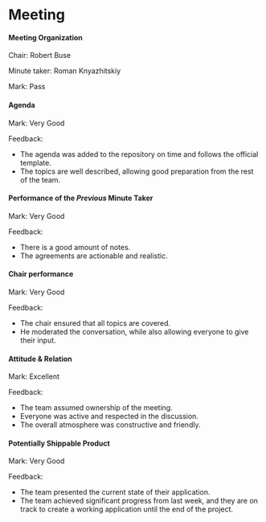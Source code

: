 # Meeting

#### Meeting Organization

Chair: Robert Buse

Minute taker: Roman Knyazhitskiy


Mark: Pass

#### Agenda 


Mark: Very Good


Feedback: 
- The agenda was added to the repository on time and follows the official template.
- The topics are well described, allowing good preparation from the rest of the team.


#### Performance of the *Previous* Minute Taker

Mark: Very Good

Feedback: 
- There is a good amount of notes.
- The agreements are actionable and realistic.


#### Chair performance

Mark: Very Good


Feedback:
- The chair ensured that all topics are covered.
- He moderated the conversation, while also allowing everyone to give their input.



#### Attitude & Relation


Mark: Excellent


Feedback: 
- The team assumed ownership of the meeting.
- Everyone was active and respected in the discussion.
- The overall atmosphere was constructive and friendly.



#### Potentially Shippable Product


Mark: Very Good


Feedback: 
- The team presented the current state of their application.
- The team achieved significant progress from last week, and they are on track to create a working application until the end of the project.
